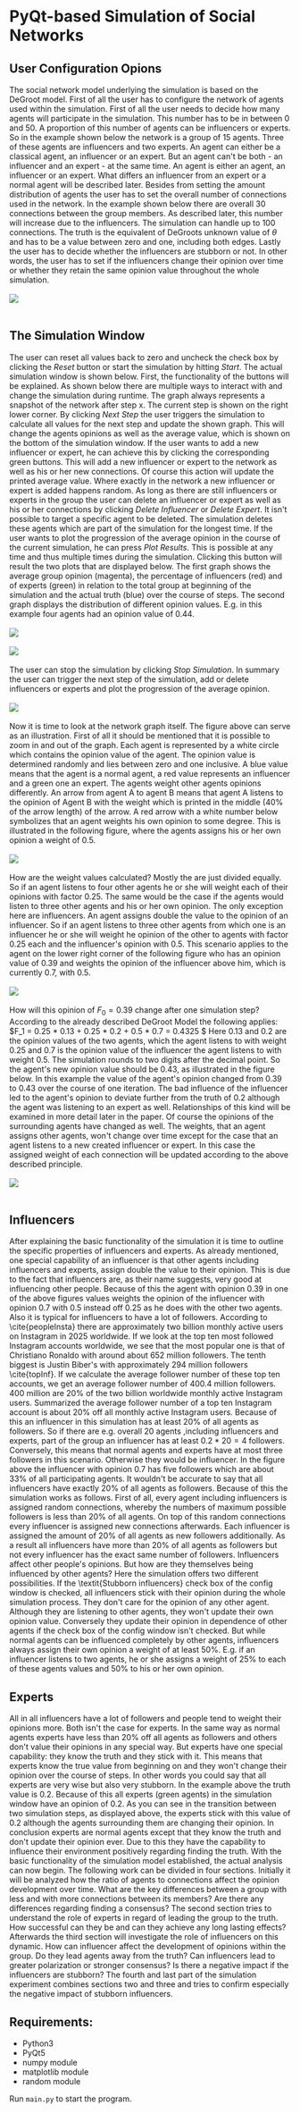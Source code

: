 # PyQt-based Simulation of Social Networks
## User Configuration Opions
The social network model underlying the simulation is based on the DeGroot model. First of all the user has to configure the network of agents used within the simulation. First of all the user needs to decide how many agents will participate in the simulation. This number has to be in between 0 and 50. A proportion of this number of agents can be influencers or experts. So in the example shown below the network is a group of 15 agents. Three of these agents are influencers and two experts. An agent can either be a classical agent, an influencer or an expert. But an agent can't be both - an influencer and an expert - at the same time. An agent is either an agent, an influencer or an expert. What differs an influencer from an expert or a normal agent will be described later. Besides from setting the amount distribution of agents the user has to set the overall number of connections used in the network. In the example shown below there are overall 30 connections between the group members. As described later, this number will increase due to the influencers. The simulation can handle up to 100 connections. The truth is the equivalent of DeGroots unknown value of $\theta$ and has to be a value between zero and one, including both edges. Lastly the user has to decide whether the influencers are stubborn or not. In other words, the user has to set if the influencers change their opinion over time or whether they retain the same opinion value throughout the whole simulation. <br><br>
![](images/config.png) <br><br>
## The Simulation Window
The user can reset all values back to zero and uncheck the check box by clicking the *Reset* button or start the simulation by hitting *Start*. The actual simulation window is shown below. First, the functionality of the buttons will be explained. As shown below there are multiple ways to interact with and change the simulation during runtime. The graph always represents a snapshot of the network after step x. The current step is shown on the right lower corner. By clicking *Next Step* the user triggers the simulation to calculate all values for the next step and update the shown graph. This will change the agents opinions as well as the average value, which is shown on the bottom of the simulation window. If the user wants to add a new influencer or expert, he can achieve this by clicking the corresponding green buttons. This will add a new influencer or expert to the network as well as his or her new connections. Of course this action will update the printed average value. Where exactly in the network a new influencer or expert is added happens random. As long as there are still influencers or experts in the group the user can delete an influencer or expert as well as his or her connections by clicking *Delete Influencer* or *Delete Expert*. It isn't possible to target a specific agent to be deleted. The simulation deletes these agents which are part of the simulation for the longest time. If the user wants to plot the progression of the average opinion in the course of the current simulation, he can press *Plot Results*. This is possible at any time and thus multiple times during the simulation. Clicking this button will result the two plots that are displayed below. The first graph shows the average group opinion (magenta), the percentage of influencers (red) and of experts (green) in relation to the total group at beginning of the simulation and the actual truth (blue) over the course of steps. The second graph displays the distribution of different opinion values. E.g. in this example four agents had an opinion value of 0.44.<br><br>
![](images/plotExmp.png) <br><br>
![](images/plotExmpDist.png) <br><br>
The user can stop the simulation by clicking *Stop Simulation*. In summary the user can trigger the next step of the simulation, add or delete influencers or experts and plot the progression of the average opinion.<br><br>
![](images/simWin.png) <br><br>
Now it is time to look at the network graph itself. The figure above can serve as an illustration. First of all it should be mentioned that it is possible to zoom in and out of the graph. Each agent is represented by a white circle which contains the opinion value of the agent. The opinion value is determined randomly and lies between zero and one inclusive. A blue value means that the agent is a normal agent, a red value represents an influencer and a green one an expert. The agents weight other agents opinions differently. An arrow from agent A to agent B means that agent A listens to the opinion of Agent B with the weight which is printed in the middle (40\% of the arrow length) of the arrow. A red arrow with a white number below symbolizes that an agent weights his own opinion to some degree. This is illustrated in the following figure, where the agents assigns his or her own opinion a weight of 0.5. <br><br>
![](images/selfOp.png) <br><br>
How are the weight values calculated? Mostly the are just divided equally. So if an agent listens to four other agents he or she will weight each of their opinions with factor 0.25. The same would be the case if the agents would listen to three other agents and his or her own opinion. The only exception here are influencers. An agent assigns double the value to the opinion of an influencer. So if an agent listens to three other agents from which one is an influencer he or she will weight he opinion of the other to agents with factor 0.25 each and the influencer's opinion with 0.5. This scenario applies to the agent on the lower right corner of the following figure who has an opinion value of 0.39 and weights the opinion of the influencer above him, which is currently 0.7, with 0.5. <br><br>
![](images/exampleStep0.png) <br><br>
How will this opinion of $F_0 = 0.39$ change after one simulation step? According to the already described DeGroot Model the following applies: $F_1 = 0.25 * 0.13 + 0.25 * 0.2 + 0.5 * 0.7 = 0.4325 $ Here 0.13 and 0.2 are the opinion values of the two agents, which the agent listens to with weight 0.25 and 0.7 is the opinion value of the influencer the agent listens to with weight 0.5. The simulation rounds to two digits after the decimal point. So the agent's new opinion value should be 0.43, as illustrated in the figure below. In this example the value of the agent's opinion changed from 0.39 to 0.43 over the course of one iteration. The bad influence of the influencer led to the agent's opinion to deviate further from the truth of 0.2 although the agent was listening to an expert as well. Relationships of this kind will be examined in more detail later in the paper. Of course the opinions of the surrounding agents have changed as well. The weights, that an agent assigns other agents, won't change over time except for the case that an agent listens to a new created influencer or expert. In this case the assigned weight of each connection will be updated according to the above described principle. <br><br>
![](images/exampleStep1.png) <br><br>
## Influencers
After explaining the basic functionality of the simulation it is time to outline the specific properties of influencers and experts. As already mentioned, one special capability of an influencer is that other agents including influencers and experts, assign double the value to their opinion. This is due to the fact that influencers are, as their name suggests, very good at influencing other people. Because of this the agent with opinion 0.39 in one of the above figures values weights the opinion of the influencer with opinion 0.7 with 0.5 instead off 0.25 as he does with the other two agents. Also it is typical for influencers to have a lot of followers. According to \cite{peopleInsta} there are approximately two billion monthly active users on Instagram in 2025 worldwide. If we look at the top ten most followed Instagram accounts worldwide, we see that the most popular one is that of Christiano Ronaldo with around about 652 million followers. The tenth biggest is Justin Biber's with approximately 294 million followers \cite{topInf}. If we calculate the average follower number of these top ten accounts, we get an average follower number of 400.4 million followers. 400 million are 20\% of the two billion worldwide monthly active Instagram users. Summarized the average follower number of a top ten Instagram account is about 20\% off all monthly active Instagram users. Because of this an influencer in this simulation has at least 20\% of all agents as followers. So if there are e.g. overall 20 agents ,including influencers and experts, part of the group an influencer has at least $0.2 * 20 = 4$ followers. Conversely, this means that normal agents and experts have at most three followers in this scenario. Otherwise they would be influencer. In the figure above the influencer with opinion 0.7 has five followers which are about 33\% of all participating agents. It wouldn't be accurate to say that all influencers have exactly 20\% of all agents as followers. Because of this the simulation works as follows. First of all, every agent including influencers is assigned random connections, whereby the numbers of maximum possible followers is less than 20\% of all agents. On top of this random connections every influencer is assigned new connections afterwards. Each influencer is assigned the amount of 20\% of all agents as new followers additionally. As a result all influencers have more than 20\% of all agents as followers but not every influencer has the exact same number of followers. Influencers affect other people's opinions. But how are they themselves being influenced by other agents? Here the simulation offers two different possibilities. If the \textit{Stubborn influencers} check box of the config window is checked, all influencers stick with their opinion during the whole simulation process. They don't care for the opinion of any other agent. Although they are listening to other agents, they won't update their own opinion value. Conversely they update their opinion in dependence of other agents if the check box of the config window isn't checked. But while normal agents can be influenced completely by other agents, influencers always assign their own opinion a weight of at least 50\%. E.g. if an influencer listens to two agents, he or she assigns a weight of 25\% to each of these agents values and 50\% to his or her own opinion.
## Experts
All in all influencers have a lot of followers and people tend to weight their opinions more. Both isn't the case for experts. In the same way as normal agents experts have less than 20\% off all agents as followers and others don't value their opinions in any special way. But experts have one special capability: they know the truth and they stick with it. This means that experts know the true value from beginning on and they won't change their opinion over the course of steps. In other words you could say that all experts are very wise but also very stubborn. In the example above the truth value is 0.2. Because of this all experts (green agents) in the simulation window have an opinion of 0.2. As you can see in the transition between two simulation steps, as displayed above, the experts stick with this value of 0.2 although the agents surrounding them are changing their opinion. In conclusion experts are normal agents except that they know the truth and don't update their opinion ever. Due to this they have the capability to influence their environment positively regarding finding the truth. With the basic functionality of the simulation model established, the actual analysis can now begin. The following work can be divided in four sections. Initially it will be analyzed how the ratio of agents to connections affect the opinion development over time. What are the key differences between a group with less and with more connections between its members? Are there any differences regarding finding a consensus? The second section tries to understand the role of experts in regard of leading the group to the truth. How successful can they be and can they achieve any long lasting effects? Afterwards the third section will investigate the role of influencers on this dynamic. How can influencer affect the development of opinions within the group. Do they lead agents away from the truth? Can influencers lead to greater polarization or stronger consensus? Is there a negative impact if the influencers are stubborn? The fourth and last part of the simulation experiment combines sections two and three and tries to confirm especially the negative impact of stubborn influencers. 

## Requirements:
* Python3
* PyQt5
* numpy module
* matplotlib module
* random module

Run ```main.py``` to start the program.

